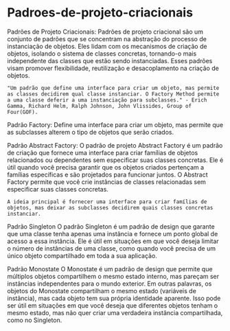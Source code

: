 # Padroes-de-projeto-criacionais

Padrões de Projeto Criacionais:
    Padrões de projeto criacional são um conjunto de padrões que se concentram na abstração do processo de instanciação de objetos. Eles lidam com os mecanismos de criação de objetos, isolando o sistema de classes concretas, tornando-o mais independente das classes que estão sendo instanciadas. Esses padrões visam promover flexibilidade, reutilização e desacoplamento na criação de objetos.

    "Um padrão que define uma interface para criar um objeto, mas permite as classes decidirem qual classe instanciar. O Factory Method permite a uma classe deferir a uma instanciação para subclasses." - Erich Gamma, Richard Helm, Ralph Johnson, John Vlissides, Group of Four(GOF).

Padrão Factory:
    Define uma interface para criar um objeto, mas permite que as subclasses alterem o tipo de objetos que serão criados.

Padrão Abstract Factory:
    O padrão de projeto Abstract Factory é um padrão de criação que fornece uma interface para criar famílias de objetos relacionados ou dependentes sem especificar suas classes concretas. Ele é útil quando você precisa garantir que os objetos criados pertençam a famílias específicas e são projetados para funcionar juntos. O Abstract Factory permite que você crie instâncias de classes relacionadas sem especificar suas classes concretas.

    A ideia principal é fornecer uma interface para criar famílias de objetos, mas deixar as subclasses decidirem quais classes concretas instanciar.

Padrão Singleton
    O padrão Singleton é um padrão de design que garante que uma classe tenha apenas uma instância e fornece um ponto global de acesso a essa instância. Ele é útil em situações em que você deseja limitar o número de instâncias de uma classe, como quando você precisa de um único objeto compartilhado em toda a sua aplicação.

Padrão Monostate
    O Monostate é um padrão de design que permite que múltiplos objetos compartilhem o mesmo estado interno, mas pareçam ser instâncias independentes para o mundo exterior. Em outras palavras, os objetos do Monostate compartilham o mesmo estado (variáveis de instância), mas cada objeto tem sua própria identidade aparente. Isso pode ser útil em situações em que você deseja que diferentes objetos tenham o mesmo estado, mas não quer criar uma verdadeira instância compartilhada, como no Singleton.